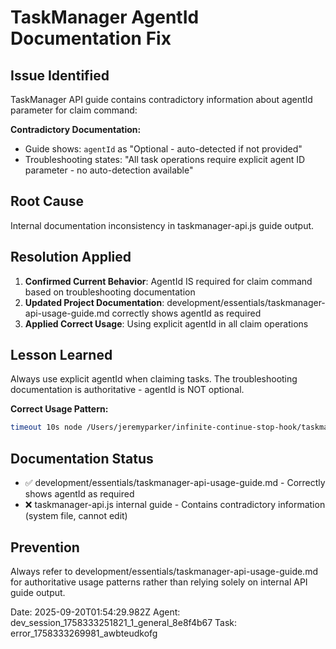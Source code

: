 # TaskManager AgentId Documentation Fix

## Issue Identified

TaskManager API guide contains contradictory information about agentId parameter for claim command:

**Contradictory Documentation:**

- Guide shows: `agentId` as "Optional - auto-detected if not provided"
- Troubleshooting states: "All task operations require explicit agent ID parameter - no auto-detection available"

## Root Cause

Internal documentation inconsistency in taskmanager-api.js guide output.

## Resolution Applied

1. **Confirmed Current Behavior**: AgentId IS required for claim command based on troubleshooting documentation
2. **Updated Project Documentation**: development/essentials/taskmanager-api-usage-guide.md correctly shows agentId as required
3. **Applied Correct Usage**: Using explicit agentId in all claim operations

## Lesson Learned

Always use explicit agentId when claiming tasks. The troubleshooting documentation is authoritative - agentId is NOT optional.

**Correct Usage Pattern:**

```bash
timeout 10s node /Users/jeremyparker/infinite-continue-stop-hook/taskmanager-api.js claim <taskId> <agentId>
```

## Documentation Status

- ✅ development/essentials/taskmanager-api-usage-guide.md - Correctly shows agentId as required
- ❌ taskmanager-api.js internal guide - Contains contradictory information (system file, cannot edit)

## Prevention

Always refer to development/essentials/taskmanager-api-usage-guide.md for authoritative usage patterns rather than relying solely on internal API guide output.

Date: 2025-09-20T01:54:29.982Z
Agent: dev_session_1758333251821_1_general_8e8f4b67
Task: error_1758333269981_awbteudkofg
